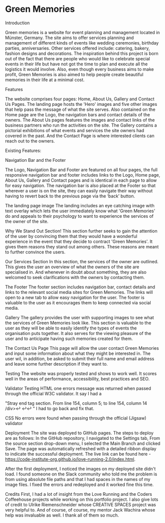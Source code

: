 # Green Memories

Introduction

Green memories is a website for event planning and management located in Münster, Germany. The site aims to offer services planning and management of different kinds of events like wedding ceremonies, birthday parties, anniversaries. Other services offered include: catering, bakery, fashion designs and decorations.
The inspiration behind this project is born out of the fact that there are people who would like to celebrate special events in their life but have not got the time to plan and execute all the logistics it would involve. Also, even though every business aims to make profit, Green Memories is also aimed to help people create beautiful memories in their life at a minimal cost.

Features

The website comprises four pages: Home, About Us, Gallery and Contact Us Pages. The landing page hosts the 'Hero' images and five other images that help pass the message of what the site serves. Also contained on the Home page are the Logo, the navigation bars and contact details of the owners. The About Us pages features the images and contact links of the business partners who run the activities on the site. The Gallery contains a pictorial exhibitions of what events and services the site owners had covered in the past. And the Contact Page is where interested clients can reach out to the owners.

Existing Features:

Navigation Bar and the Footer

The Logo, Navigation Bar and Footer are featured on all four pages, the full responsive navigation bar and footer includes links to the Logo, Home page, About Us, Gallery and Contact pages and is identical in each page to allow for easy navigation. The navigation bar is also placed at the Footer so that wherever a user is on the site, they can easily navigate their way without having to revert back to the previous page via the ‘back’ button.

The landing page image
The landing includes an eye catching image with text overlay which lets the user immediately know what 'Green Memories' do and appeals to their psychology to want to experience the services of the owner of the site.

Why We Stand Out Section! 
This section further seeks to gain the attention of the user by convincing them that they would have a wonderful experience in the event that they decide to contract 'Green Memories'. It gives them reasons they stand out among others. These reasons are meant to further convince the users.

Our Services Section
In this section, the services of the owner are outlined. This gives the user an overview of what the owners of the site are specialised in. And whenever in doubt about something, they are also welcomed to seek clarifications with the owners by contacting them.

The Footer
The footer section includes navigation bar, contact details and links to the relevant social media sites for Green Memories. The links will open to a new tab to allow easy navigation for the user.
The footer is valuable to the user as it encourages them to keep connected via social media.

Gallery
The gallery provides the user with supporting images to see what the services of Green Memories look like.
This section is valuable to the user as they will be able to easily identify the types of events the organisation puts together. It also serves for the viewing pleasure of the user and to anticipate having such memories created for them. 

The Contact Us Page
This page will allow the user contact Green Memories and input some information about what they might be interested in. The user wil, in addition, be asked to submit their full name and email address and leave some further description if they want to.

Testing
The website was properly tested and shows to work well. It scores well in the areas of performance, accessibility, best practices and SEO.

Validator Testing
HTML
one errors message was returned when passed through the official W3C validator. It say I had a 

"Stray end tag section. From line 154, column 5; to line 154, column 14
/div>↩    </section>↩↩ " I had to go back and fix that.


CSS
No errors were found when passing through the official (Jigsaw) validator

Deployment
The site was deployed to GitHub pages. The steps to deploy are as follows:
In the GitHub repository, I navigated to the Settings tab,
From the source section drop-down menu, I selected the Main Branch and clicked Save.
The page was automatically refreshed with a detailed ribbon display to indicate the successful deployment.
The live link can be found here - https://code-institute-org.github.io/love-running-2.0/index.html.

After the first deployment, I noticed the images on my deployed site didn't load. I found someone on the Slack community who told me the problem is from using absolute file paths and that I had spaces in the names of my image files. I fixed the errors and redeployed and it worked fine this time.

Credits
First, I had a lot of insight from the Love Running and the Coders Coffeehouse projects while working on this portfolio project.
I also give lots of credit to Ulrike Riemenschneider whose CREATIVE SPACES project was very helpful to.
And of course, of course, my mentor Jack Wachira whose help was invaluable as well. I thank all of them so much. 